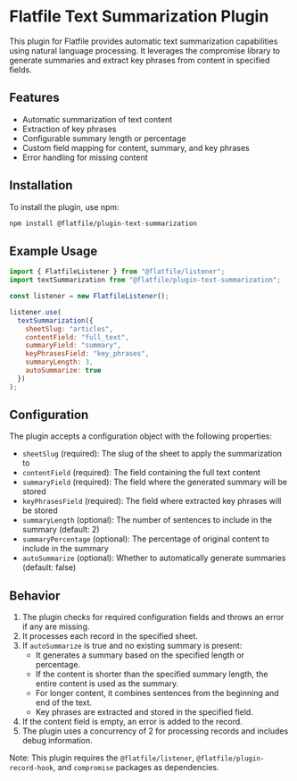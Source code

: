 # Flatfile Text Summarization Plugin

This plugin for Flatfile provides automatic text summarization capabilities using natural language processing. It leverages the compromise library to generate summaries and extract key phrases from content in specified fields.

## Features

- Automatic summarization of text content
- Extraction of key phrases
- Configurable summary length or percentage
- Custom field mapping for content, summary, and key phrases
- Error handling for missing content

## Installation

To install the plugin, use npm:

```bash
npm install @flatfile/plugin-text-summarization
```

## Example Usage

```javascript
import { FlatfileListener } from "@flatfile/listener";
import textSummarization from "@flatfile/plugin-text-summarization";

const listener = new FlatfileListener();

listener.use(
  textSummarization({
    sheetSlug: "articles",
    contentField: "full_text",
    summaryField: "summary",
    keyPhrasesField: "key_phrases",
    summaryLength: 3,
    autoSummarize: true
  })
);
```

## Configuration

The plugin accepts a configuration object with the following properties:

- `sheetSlug` (required): The slug of the sheet to apply the summarization to
- `contentField` (required): The field containing the full text content
- `summaryField` (required): The field where the generated summary will be stored
- `keyPhrasesField` (required): The field where extracted key phrases will be stored
- `summaryLength` (optional): The number of sentences to include in the summary (default: 2)
- `summaryPercentage` (optional): The percentage of original content to include in the summary
- `autoSummarize` (optional): Whether to automatically generate summaries (default: false)

## Behavior

1. The plugin checks for required configuration fields and throws an error if any are missing.
2. It processes each record in the specified sheet.
3. If `autoSummarize` is true and no existing summary is present:
   - It generates a summary based on the specified length or percentage.
   - If the content is shorter than the specified summary length, the entire content is used as the summary.
   - For longer content, it combines sentences from the beginning and end of the text.
   - Key phrases are extracted and stored in the specified field.
4. If the content field is empty, an error is added to the record.
5. The plugin uses a concurrency of 2 for processing records and includes debug information.

Note: This plugin requires the `@flatfile/listener`, `@flatfile/plugin-record-hook`, and `compromise` packages as dependencies.